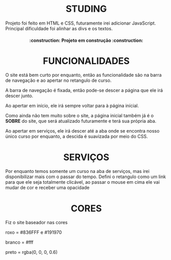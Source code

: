<h1 align="center">STUDING</h1>

Projeto foi feito em HTML e CSS, futuramente irei adicionar JavaScript. Principal dificuldade foi alinhar as divs e os textos. 

<h4 align="center"> 
    :construction:  Projeto em construção  :construction:
</h4>

<h1 align="center">FUNCIONALIDADES</h1>

O site está bem curto por enquanto, então as funcionalidade são na barra de navegação e ao apertar no retangulo de curso. 

A barra de navegação é fixada, então pode-se descer a página que ele irá descer junto.

Ao apertar em início, ele irá sempre voltar para à página inícial.

Como ainda não tem muito sobre o site, a página inicial também já é o <b>SOBRE</b> do site, que será atualizado futuramente e terá sua própria aba.

Ao apertar em serviços, ele irá descer até a aba onde se encontra nosso único curso por enquanto, a descida é suavizada por meio do CSS.

<h1 align="center">SERVIÇOS</h1>

Por enquanto temos somente um curso na aba de serviços, mas irei disponibilizar mais com o passar do tempo.
Defini o retangulo como um link para que ele seja totalmente clicável, ao passar o mouse em cima ele vai mudar de cor e receber uma opacidade

<h1 align="center">CORES</h1>

Fiz o site baseador nas cores

roxo = #836FFF e #191970<br>

branco = #fff<br>

preto = rgba(0, 0, 0, 0.6)




